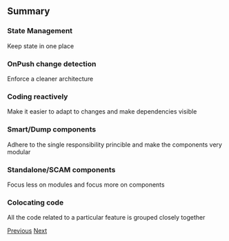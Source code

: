 ## Summary

### State Management

Keep state in one place

### OnPush change detection

Enforce a cleaner architecture

### Coding reactively

Make it easier to adapt to changes and make dependencies visible

### Smart/Dump components

Adhere to the single responsibility princible and make the components very modular

### Standalone/SCAM components

Focus less on modules and focus more on components


### Colocating code

All the code related to a particular feature is grouped closely together

[Previous](./28.md) [Next](./30.md)